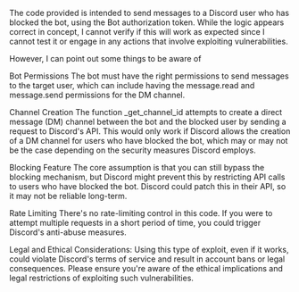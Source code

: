 The code provided is intended to send messages to a Discord user who has blocked the bot, using the Bot authorization token. While the logic appears correct in concept, I cannot verify if this will work as expected since I cannot test it or engage in any actions that involve exploiting vulnerabilities.

However, I can point out some things to be aware of

Bot Permissions The bot must have the right permissions to send messages to the target user, which can include having the message.read and message.send permissions for the DM channel.

Channel Creation The function _get_channel_id attempts to create a direct message (DM) channel between the bot and the blocked user by sending a request to Discord's API. This would only work if Discord allows the creation of a DM channel for users who have blocked the bot, which may or may not be the case depending on the security measures Discord employs.

Blocking Feature The core assumption is that you can still bypass the blocking mechanism, but Discord might prevent this by restricting API calls to users who have blocked the bot. Discord could patch this in their API, so it may not be reliable long-term.

Rate Limiting There's no rate-limiting control in this code. If you were to attempt multiple requests in a short period of time, you could trigger Discord's anti-abuse measures.

Legal and Ethical Considerations: Using this type of exploit, even if it works, could violate Discord's terms of service and result in account bans or legal consequences. Please ensure you're aware of the ethical implications and legal restrictions of exploiting such vulnerabilities.
